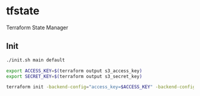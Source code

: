 # tfstate

Terraform State Manager

## Init

```bash
./init.sh main default
```

```bash
export ACCESS_KEY=$(terraform output s3_access_key)
export SECRET_KEY=$(terraform output s3_secret_key)
```

```bash
terraform init -backend-config="access_key=$ACCESS_KEY" -backend-config="secret_key=$SECRET_KEY"
```
